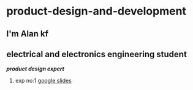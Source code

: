 # product-design-and-development
## I'm Alan kf 
## electrical and electronics engineering student
***product design expert***
1. exp no:1
[google slides](https://docs.google.com/presentation/d/1trB9U5pfN0D6Oe1f3L0j1eFBdxmJD78uZybK2a121-w/edit?usp=sharing)
